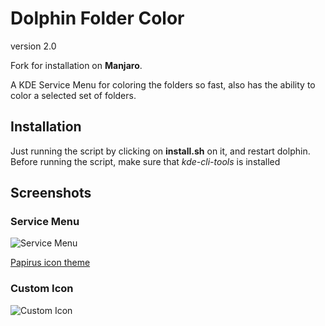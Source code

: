 Dolphin Folder Color 
====================
version 2.0

Fork for installation on **Manjaro**.

A KDE Service Menu for coloring the folders so fast, also has the ability to color a selected set of folders.

## Installation
  Just running the script by clicking on **install.sh** on it, and restart dolphin. Before running the script, make sure that *kde-cli-tools* is installed

## Screenshots
### Service Menu
 ![Service Menu](screenshot1.png)
 
 
 [Papirus icon theme](https://github.com/PapirusDevelopmentTeam/papirus-icon-theme)
### Custom Icon
 ![Custom Icon](screenshot2.png)
